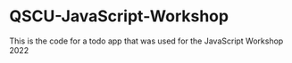 # QSCU-JavaScript-Workshop

This is the code for a todo app that was used for the JavaScript Workshop 2022 
